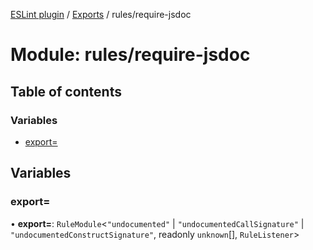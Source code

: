 [ESLint plugin](../index.md) / [Exports](../modules.md) / rules/require-jsdoc

# Module: rules/require-jsdoc

## Table of contents

### Variables

- [export&#x3D;](rules_require_jsdoc.md#export&#x3D;)

## Variables

### export&#x3D;

• **export=**: `RuleModule`<``"undocumented"`` \| ``"undocumentedCallSignature"`` \| ``"undocumentedConstructSignature"``, readonly `unknown`[], `RuleListener`\>
